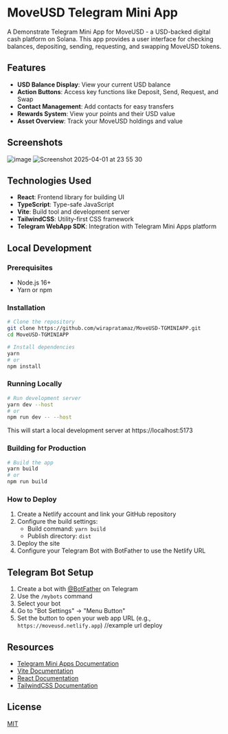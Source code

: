 # MoveUSD Telegram Mini App

A Demonstrate Telegram Mini App for MoveUSD - a USD-backed digital cash platform on Solana. This app provides a user interface for checking balances, depositing, sending, requesting, and swapping MoveUSD tokens.

## Features

- **USD Balance Display**: View your current USD balance
- **Action Buttons**: Access key functions like Deposit, Send, Request, and Swap
- **Contact Management**: Add contacts for easy transfers
- **Rewards System**: View your points and their USD value
- **Asset Overview**: Track your MoveUSD holdings and value

## Screenshots

![image](https://github.com/user-attachments/assets/0da8fdad-ef81-4407-829b-af18920c9867)
![Screenshot 2025-04-01 at 23 55 30](https://github.com/user-attachments/assets/9b807009-dff8-47e5-b954-93b40bc1cd34)


## Technologies Used

- **React**: Frontend library for building UI
- **TypeScript**: Type-safe JavaScript
- **Vite**: Build tool and development server
- **TailwindCSS**: Utility-first CSS framework
- **Telegram WebApp SDK**: Integration with Telegram Mini Apps platform

## Local Development

### Prerequisites

- Node.js 16+
- Yarn or npm

### Installation

```bash
# Clone the repository
git clone https://github.com/wirapratamaz/MoveUSD-TGMINIAPP.git
cd MoveUSD-TGMINIAPP

# Install dependencies
yarn
# or
npm install
```

### Running Locally

```bash
# Run development server
yarn dev --host
# or
npm run dev -- --host
```

This will start a local development server at https://localhost:5173

### Building for Production

```bash
# Build the app
yarn build
# or
npm run build
```

### How to Deploy

1. Create a Netlify account and link your GitHub repository
2. Configure the build settings:
   - Build command: `yarn build`
   - Publish directory: `dist`
3. Deploy the site
4. Configure your Telegram Bot with BotFather to use the Netlify URL

## Telegram Bot Setup

1. Create a bot with [@BotFather](https://t.me/BotFather) on Telegram
2. Use the `/mybots` command
3. Select your bot
4. Go to "Bot Settings" → "Menu Button"
5. Set the button to open your web app URL (e.g., `https://moveusd.netlify.app`) //example url deploy

## Resources

- [Telegram Mini Apps Documentation](https://docs.ton.org/develop/dapps/twa)
- [Vite Documentation](https://vitejs.dev/)
- [React Documentation](https://reactjs.org/)
- [TailwindCSS Documentation](https://tailwindcss.com/docs)

## License

[MIT](LICENSE)
